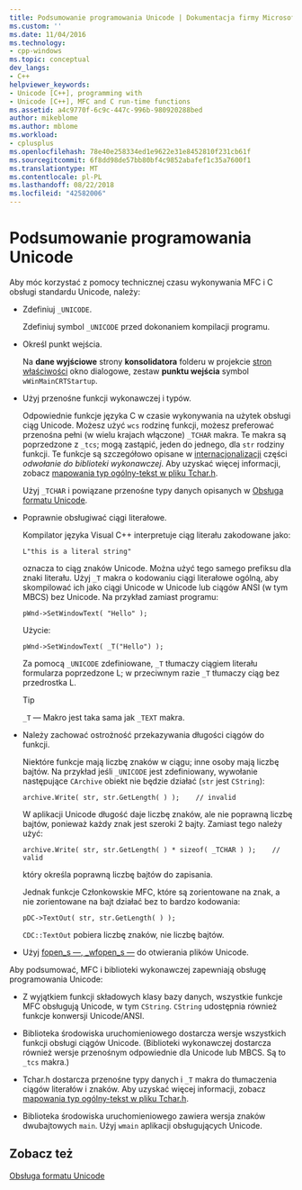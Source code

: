 ```yaml
---
title: Podsumowanie programowania Unicode | Dokumentacja firmy Microsoft
ms.custom: ''
ms.date: 11/04/2016
ms.technology:
- cpp-windows
ms.topic: conceptual
dev_langs:
- C++
helpviewer_keywords:
- Unicode [C++], programming with
- Unicode [C++], MFC and C run-time functions
ms.assetid: a4c9770f-6c9c-447c-996b-980920288bed
author: mikeblome
ms.author: mblome
ms.workload:
- cplusplus
ms.openlocfilehash: 78e40e258334ed1e9622e31e8452810f231cb61f
ms.sourcegitcommit: 6f8dd98de57bb80bf4c9852abafef1c35a7600f1
ms.translationtype: MT
ms.contentlocale: pl-PL
ms.lasthandoff: 08/22/2018
ms.locfileid: "42582006"
---
```

# <a name="unicode-programming-summary"></a>Podsumowanie programowania Unicode
Aby móc korzystać z pomocy technicznej czasu wykonywania MFC i C obsługi standardu Unicode, należy:  
  
-   Zdefiniuj `_UNICODE`.  
  
     Zdefiniuj symbol `_UNICODE` przed dokonaniem kompilacji programu.  
  
-   Określ punkt wejścia.  
  
     Na **dane wyjściowe** strony **konsolidatora** folderu w projekcie [stron właściwości](../ide/property-pages-visual-cpp.md) okno dialogowe, zestaw **punktu wejścia** symbol `wWinMainCRTStartup`.  
  
-   Użyj przenośne funkcji wykonawczej i typów.  
  
     Odpowiednie funkcje języka C w czasie wykonywania na użytek obsługi ciąg Unicode. Możesz użyć `wcs` rodzinę funkcji, możesz preferować przenośna pełni (w wielu krajach włączone) `_TCHAR` makra. Te makra są poprzedzone z `_tcs`; mogą zastąpić, jeden do jednego, dla `str` rodziny funkcji. Te funkcje są szczegółowo opisane w [internacjonalizacji](../c-runtime-library/internationalization.md) części *odwołanie do biblioteki wykonawczej*. Aby uzyskać więcej informacji, zobacz [mapowania typ ogólny-tekst w pliku Tchar.h](../text/generic-text-mappings-in-tchar-h.md).  
  
     Użyj `_TCHAR` i powiązane przenośne typy danych opisanych w [Obsługa formatu Unicode](../text/support-for-unicode.md).  
  
-   Poprawnie obsługiwać ciągi literałowe.  
  
     Kompilator języka Visual C++ interpretuje ciąg literału zakodowane jako:  
  
    ```  
    L"this is a literal string"  
    ```  
  
     oznacza to ciąg znaków Unicode. Można użyć tego samego prefiksu dla znaki literału. Użyj `_T` makra o kodowaniu ciągi literałowe ogólną, aby skompilować ich jako ciągi Unicode w Unicode lub ciągów ANSI (w tym MBCS) bez Unicode. Na przykład zamiast programu:  
  
    ```  
    pWnd->SetWindowText( "Hello" );  
    ```  
  
     Użycie:  
  
    ```  
    pWnd->SetWindowText( _T("Hello") );  
    ```  
  
     Za pomocą `_UNICODE` zdefiniowane, `_T` tłumaczy ciągiem literału formularza poprzedzone L; w przeciwnym razie `_T` tłumaczy ciąg bez przedrostka L.  
  
    > [!TIP]
    >  `_T` — Makro jest taka sama jak `_TEXT` makra.  
  
-   Należy zachować ostrożność przekazywania długości ciągów do funkcji.  
  
     Niektóre funkcje mają liczbę znaków w ciągu; inne osoby mają liczbę bajtów. Na przykład jeśli `_UNICODE` jest zdefiniowany, wywołanie następujące `CArchive` obiekt nie będzie działać (`str` jest `CString`):  
  
    ```  
    archive.Write( str, str.GetLength( ) );    // invalid  
    ```  
  
     W aplikacji Unicode długość daje liczbę znaków, ale nie poprawną liczbę bajtów, ponieważ każdy znak jest szeroki 2 bajty. Zamiast tego należy użyć:  
  
    ```  
    archive.Write( str, str.GetLength( ) * sizeof( _TCHAR ) );    // valid  
    ```  
  
     który określa poprawną liczbę bajtów do zapisania.  
  
     Jednak funkcje Członkowskie MFC, które są zorientowane na znak, a nie zorientowane na bajt działać bez to bardzo kodowania:  
  
    ```  
    pDC->TextOut( str, str.GetLength( ) );  
    ```  
  
     `CDC::TextOut` pobiera liczbę znaków, nie liczbę bajtów.  
  
-   Użyj [fopen_s —, _wfopen_s —](../c-runtime-library/reference/fopen-s-wfopen-s.md) do otwierania plików Unicode.  
  
 Aby podsumować, MFC i biblioteki wykonawczej zapewniają obsługę programowania Unicode:  
  
-   Z wyjątkiem funkcji składowych klasy bazy danych, wszystkie funkcje MFC obsługują Unicode, w tym `CString`. `CString` udostępnia również funkcje konwersji Unicode/ANSI.  
  
-   Biblioteka środowiska uruchomieniowego dostarcza wersje wszystkich funkcji obsługi ciągów Unicode. (Biblioteki wykonawczej dostarcza również wersje przenośnym odpowiednie dla Unicode lub MBCS. Są to `_tcs` makra.)  
  
-   Tchar.h dostarcza przenośne typy danych i `_T` makra do tłumaczenia ciągów literałów i znaków. Aby uzyskać więcej informacji, zobacz [mapowania typ ogólny-tekst w pliku Tchar.h](../text/generic-text-mappings-in-tchar-h.md).  
  
-   Biblioteka środowiska uruchomieniowego zawiera wersja znaków dwubajtowych `main`. Użyj `wmain` aplikacji obsługujących Unicode.  
  
## <a name="see-also"></a>Zobacz też  
 [Obsługa formatu Unicode](../text/support-for-unicode.md)